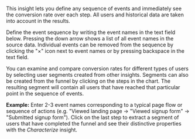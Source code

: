 This insight lets you define any sequence of events and immediately
see the conversion rate over each step. All users and historical data
are taken into account in the results.

Define the event sequence by writing the event names in the text
field below. Pressing the down arrow shows a list of all event names
in the source data. Individual events can be removed from the
sequence by clicking the "×" icon next to event names or by pressing
backspace in the text field.

You can examine and compare conversion rates for different types of
users by selecting user segments created from other insights.
Segments can also be created from the funnel by clicking on the
steps in the chart. The resulting segment will contain all users that
have reached that particular point in the sequence of events.

**Example:** Enter 2-3 event names corresponding to a typical page
flow or sequence of actions (e.g. "Viewed landing page -> "Viewed
signup form" -> "Submitted signup form"). Click on the last step to
extract a segment of users that have completed the funnel and see
their distinctive properties with the *Characterize* insight.

